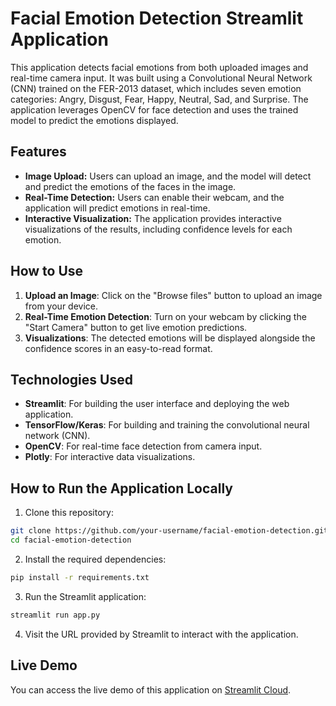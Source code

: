 # Facial Emotion Detection Streamlit Application

This application detects facial emotions from both uploaded images and real-time camera input. It was built using a Convolutional Neural Network (CNN) trained on the FER-2013 dataset, which includes seven emotion categories: Angry, Disgust, Fear, Happy, Neutral, Sad, and Surprise. The application leverages OpenCV for face detection and uses the trained model to predict the emotions displayed.

## Features

- **Image Upload:** Users can upload an image, and the model will detect and predict the emotions of the faces in the image.
- **Real-Time Detection:** Users can enable their webcam, and the application will predict emotions in real-time.
- **Interactive Visualization:** The application provides interactive visualizations of the results, including confidence levels for each emotion.
  
## How to Use

1. **Upload an Image**: Click on the "Browse files" button to upload an image from your device.
2. **Real-Time Emotion Detection**: Turn on your webcam by clicking the "Start Camera" button to get live emotion predictions.
3. **Visualizations**: The detected emotions will be displayed alongside the confidence scores in an easy-to-read format.

## Technologies Used

- **Streamlit**: For building the user interface and deploying the web application.
- **TensorFlow/Keras**: For building and training the convolutional neural network (CNN).
- **OpenCV**: For real-time face detection from camera input.
- **Plotly**: For interactive data visualizations.

## How to Run the Application Locally

1. Clone this repository:

```bash
git clone https://github.com/your-username/facial-emotion-detection.git
cd facial-emotion-detection
```

2. Install the required dependencies:

```bash
pip install -r requirements.txt
```

3. Run the Streamlit application:

```bash
streamlit run app.py
```

4. Visit the URL provided by Streamlit to interact with the application.

## Live Demo

You can access the live demo of this application on [Streamlit Cloud]([https://your-streamlit-app-url](https://shayan-ekramnia-gvitmdvbucdj2qg9j8gdxw.streamlit.app)).




